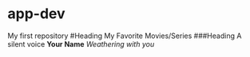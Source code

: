 # app-dev
My first repository
#Heading My Favorite Movies/Series
###Heading A silent voice
**Your Name**
*Weathering with you*

